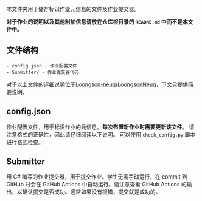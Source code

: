 本文件夹用于储存标识作业元信息的文件及作业提交器。

**对于作业的说明以及其他附加信息请放在仓库根目录的 `README.md` 中而不是本文件中。**

## 文件结构
```
- config.json - 作业配置文件
- Submitter/ - 作业提交器代码
```

对于以上文件的详细说明位于[Loongson-neuq/LoongsonNeuq](https://github.com/Loongson-neuq/LoongsonNeuq)，下文只提供简要说明。

## config.json

作业配置文件，用于标识作业的元信息。**每次布置新作业时需要更新该文件。**
请注意格式的正确性，因此请仔细阅读以下说明。
可以使用 `check_config.py` 脚本进行格式检查。

## Submitter

用 C# 编写的作业提交器，用于提交作业。学生无需手动运行，在 commit 到 GitHub 时会在 GitHub Actions 中自动运行。请注意查看 GitHub Actions 的输出，以确认提交是否成功。通常如果没有报错，提交就是成功的。
